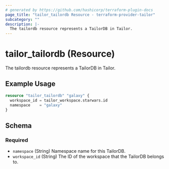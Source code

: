 ```yaml
---
# generated by https://github.com/hashicorp/terraform-plugin-docs
page_title: "tailor_tailordb Resource - terraform-provider-tailor"
subcategory: ""
description: |-
  The tailordb resource represents a TailorDB in Tailor.
---
```


# tailor_tailordb (Resource)

The tailordb resource represents a TailorDB in Tailor.

## Example Usage

```terraform
resource "tailor_tailordb" "galaxy" {
  workspace_id = tailor_workspace.starwars.id
  namespace    = "galaxy"
}
```

<!-- schema generated by tfplugindocs -->
## Schema

### Required

- `namespace` (String) Namespace name for this TailorDB.
- `workspace_id` (String) The ID of the workspace that the TailorDB belongs to.
